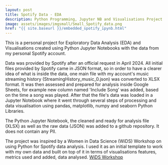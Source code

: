 ```yaml
---
layout: post
title: Spotify Data - EDA
description: Python Programming, Jupyter NB and Visualisations Project
image: assets/images/imgsmall/Small_Spotify_data.png
href: "{{ site.baseurl }}/embedded_spotify_ipynb.html"
---
```


This is a personal project for Exploratory Data Analysis (EDA) and Visualisations created using Python Jupyter Notebooks with the data from my personal Spotify account.

Data was provided by Spotify after an official request in April 2024. All initial files provided by Spotify came in JSON format, so in order to have a clearer idea of what is inside the data, one main file with my account's music streaming history (StreamingHistory_music_0.json) was converted to XLSX format. It was then assessed and prepared for analysis inside Google Sheets, for example new column named 'Include Song' was added, based on the time a song was played. After that the file's data was loaded in a Jupyter Notebook where it went through several steps of processing and data visualisation using pandas, matplotlib, numpy and seaborn Python Libraries.

The Python Jupyter Notebook, the cleaned and ready for analysis file (XLSX) as well as the raw data (JSON) was added to a github repository. It does not contain any PII.

The project was inspired by a Women in Data Science (WiDS) Workshop on using Python for Spotify data analysis. I used it as an initial template to work with my own data and built on top of it in terms of visualisations features, metrics used and added, data analysed. [WiDS Workshop](https://www.youtube.com/watch?v=2zaGRy54SV8&ab_channel=WomeninDataScienceWorldwide)
